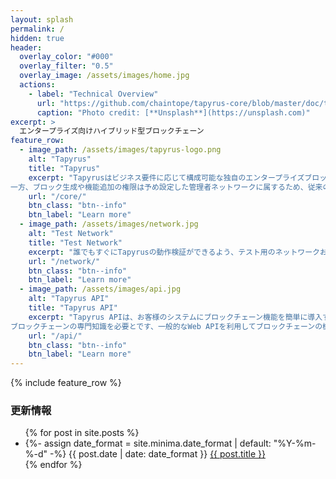 ```yaml
---
layout: splash
permalink: /
hidden: true
header:
  overlay_color: "#000"
  overlay_filter: "0.5"
  overlay_image: /assets/images/home.jpg
  actions:
    - label: "Technical Overview"
      url: "https://github.com/chaintope/tapyrus-core/blob/master/doc/tapyrus/Tapyrus_Technical_Overview.pdf"
      caption: "Photo credit: [**Unsplash**](https://unsplash.com)"
excerpt: >
  エンタープライズ向けハイブリッド型ブロックチェーン
feature_row:
  - image_path: /assets/images/tapyrus-logo.png
    alt: "Tapyrus"
    title: "Tapyrus"
    excerpt: "Tapyrusはビジネス要件に応じて構成可能な独自のエンタープライズブロックチェーンです。ネットワークには誰でも自由に参加でき、取引の作成や検証が行えます。
一方、ブロック生成や機能追加の権限は予め設定した管理者ネットワークに属するため、従来のパブリックブロックチェーンのガバナンスやファイナリティといった課題を解消します。"
    url: "/core/"
    btn_class: "btn--info"
    btn_label: "Learn more"
  - image_path: /assets/images/network.jpg
    alt: "Test Network"
    title: "Test Network"
    excerpt: "誰でもすぐにTapyrusの動作検証ができるよう、テスト用のネットワークおよび、そのネットワークで使用するコインを配布するfaucetを公開しています。"
    url: "/network/"
    btn_class: "btn--info"
    btn_label: "Learn more"
  - image_path: /assets/images/api.jpg
    alt: "Tapyrus API"
    title: "Tapyrus API"
    excerpt: "Tapyrus APIは、お客様のシステムにブロックチェーン機能を簡単に導入するために、chaintopeが提供するREST APIサービスです。
ブロックチェーンの専門知識を必要とです、一般的なWeb APIを利用してブロックチェーンの機能をシステムに組み込むことができます。"
    url: "/api/"
    btn_class: "btn--info"
    btn_label: "Learn more"
---
```


{% include feature_row %}

### 更新情報

<ul>
  {% for post in site.posts %}
    <li>
      {%- assign date_format = site.minima.date_format | default: "%Y-%m-%-d" -%}
      <span class="post-meta">{{ post.date | date: date_format }}</span>
      <a href="{{ post.url }}">{{ post.title }}</a>
    </li>
  {% endfor %}
</ul>
